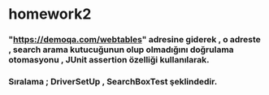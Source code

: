 # homework2

### "https://demoqa.com/webtables" adresine giderek , o adreste , search arama kutucuğunun olup olmadığını doğrulama otomasyonu , JUnit assertion özelliği kullanılarak.

### Sıralama ; DriverSetUp , SearchBoxTest şeklindedir.
